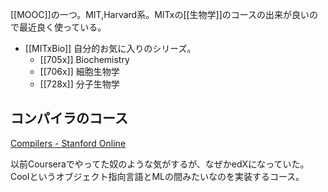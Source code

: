 [[MOOC]]の一つ。MIT,Harvard系。MITxの[[生物学]]のコースの出来が良いので最近良く使っている。

- [[MITxBio]] 自分的お気に入りのシリーズ。
  - [[705x]] Biochemistry
  - [[706x]] 細胞生物学
  - [[728x]] 分子生物学

## コンパイラのコース

[Compilers - Stanford Online](https://online.stanford.edu/courses/soe-ycscs1-compilers)

以前Courseraでやってた奴のような気がするが、なぜかedXになっていた。
Coolというオブジェクト指向言語とMLの間みたいなのを実装するコース。